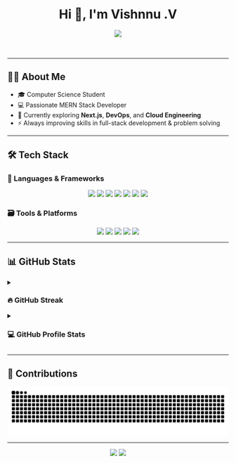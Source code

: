<h1 align="center">Hi 👋, I'm Vishnnu .V</h1>

<p align="center">
  <a href="https://github.com/DenverCoder1/readme-typing-svg">
    <img src="https://readme-typing-svg.herokuapp.com?font=Fira+Code&color=%2338BDAE&size=25&center=true&vCenter=true&width=600&height=100&lines=Full+Stack+Developer;Open+Source+Contributor;Tech+Enthusiast;Always+Learning+Something+New" />
  </a>
</p>

<br>

---

## 👨‍💻 About Me

- 🎓 Computer Science Student  
- 💻 Passionate MERN Stack Developer  
- 🌱 Currently exploring **Next.js**, **DevOps**, and **Cloud Engineering**  
- ⚡ Always improving skills in full-stack development & problem solving  

---

## 🛠️ Tech Stack

### 🚀 Languages & Frameworks
<p align="center">
  <img src="https://img.shields.io/badge/C++-00599C.svg?style=plastic&logo=c%2B%2B&logoColor=white" />
  <img src="https://img.shields.io/badge/JavaScript-F7DF1E.svg?style=plastic&logo=javascript&logoColor=black" />
  <img src="https://img.shields.io/badge/Python-14354C.svg?style=plastic&logo=python&logoColor=white" />
  <img src="https://img.shields.io/badge/Node.js-339933.svg?style=plastic&logo=node.js&logoColor=white" />
  <img src="https://img.shields.io/badge/Express.js-000000.svg?style=plastic&logo=express&logoColor=white" />
  <img src="https://img.shields.io/badge/React-61DAFB.svg?style=plastic&logo=react&logoColor=black" />
  <img src="https://img.shields.io/badge/Tailwind_CSS-38B2AC.svg?style=plastic&logo=tailwind-css&logoColor=white" />
</p>

### 🗃️ Tools & Platforms
<p align="center">
  <img src="https://img.shields.io/badge/MongoDB-47A248.svg?style=plastic&logo=mongodb&logoColor=white" />
  <img src="https://img.shields.io/badge/Git-F05032.svg?style=plastic&logo=git&logoColor=white" />
  <img src="https://img.shields.io/badge/GitHub-181717.svg?style=plastic&logo=github&logoColor=white" />
  <img src="https://img.shields.io/badge/Vercel-000000.svg?style=plastic&logo=vercel&logoColor=white" />
  <img src="https://img.shields.io/badge/Visual_Studio_Code-007ACC.svg?style=plastic&logo=visual-studio-code&logoColor=white" />
</p>

---

## 📊 GitHub Stats

<details>
  <summary><h3>🔥 GitHub Streak</h3></summary>
  <p align="center">
    <img src="https://github-readme-streak-stats.herokuapp.com/?user=vishnnuv&theme=tokyonight_duo" alt="streak-stats" />
  </p>
</details>

<details>
  <summary><h3>💻 GitHub Profile Stats</h3></summary>
  <p align="center">
    <img src="https://github-readme-stats.vercel.app/api?username=vishnnuv&show_icons=true&theme=tokyonight&count_private=true" height="200" />
    <img src="https://github-readme-stats.vercel.app/api/top-langs/?username=vishnnuv&layout=compact&theme=tokyonight" height="200" />
  </p>
</details>

---

## 🐍 Contributions

<p align="center">
  <img src="https://github.com/vishnnuv/vishnnuv/blob/output/snake.svg" alt="snake animation" />
</p>

---

<p align="center">
  <a href="mailto:vishnnuv@example.com"><img src="https://img.shields.io/badge/Gmail-D14836?style=plastic&logo=gmail&logoColor=white" /></a>
  <a href="https://www.linkedin.com/in/vishnnuv/"><img src="https://img.shields.io/badge/LinkedIn-0A66C2?style=plastic&logo=linkedin&logoColor=white" /></a>
</p>
